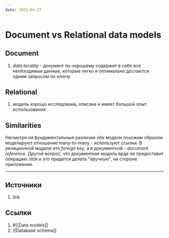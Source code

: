```yaml
---
date: 2023-04-27
---
```

# Document vs Relational data models

## Document

1. *data locality* - документ по-хорошему содержит в себе все необходимые данные, которые легко и оптимально достаются одним запросом по ключу

## Relational

1. модель хорошо исследована, описана и имеет большой опыт использования

## Similarities

Несмотря на фундаментальные различия обе модели похожим образом моделируют отношение many-to-many - используют ссылки. В реляционной модели это *foreign key*, а в документной - *document reference*. Другой вопрос, что документная модель врдя ли предоставит операцию ```JOIN``` и это придется делать "вручную", на стороне приложения.

---

## Источники

1. link

## Ссылки

1. #[[Data models]]
1. [[Database schema]]

